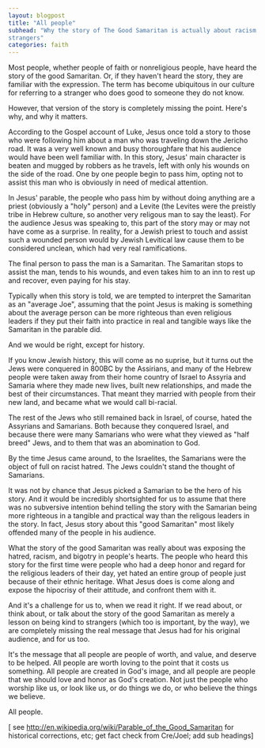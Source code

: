 ```yaml
---
layout: blogpost
title: "All people"
subhead: "Why the story of The Good Samaritan is actually about racism and equality, not being kind to 
strangers"
categories: faith
---
```


Most people, whether people of faith or nonreligious people, have heard the story of the good Samaritan. Or, if they haven't heard the story, they are familiar with the expression. The term has become ubiquitous in our culture for referring to a stranger who does good to someone they do not know.

However, that version of the story is completely missing the point. Here's why, and why it matters.

According to the Gospel account of Luke, Jesus once told a story to those who were following him about a man who was traveling down the Jericho road. It was a very well known and busy thoroughfare that his audience would have been well familiar with. In this story, Jesus' main character is beaten and mugged by robbers as he travels, left with only his wounds on the side of the road. One by one people begin to pass him, opting not to assist this man who is obviously in need of medical attention. 

In Jesus' parable, the people who pass him by without doing anything are a priest (obviously a "holy" person) and a Levite (the Levites were the preistly tribe in Hebrew culture, so another very religous man to say the least). For the audience Jesus was speaking to, this part of the story may or may not have come as a surprise. In reality, for a Jewish priest to touch and assist such a wounded person would by Jewish Levitical law cause them to be considered unclean, which had very real ramifications.

The final person to pass the man is a Samaritan. The Samaritan stops to assist the man, tends to his wounds, and even takes him to an inn to rest up and recover, even paying for his stay.

Typically when this story is told, we are tempted to interpret the Samaritan as an "average Joe", assuming that the point Jesus is making is something about the average person can be more righteous than even religious leaders if they put their faith into practice in real and tangible ways like the Samaritan in the parable did. 

And we would be right, except for history.

If you know Jewish history, this will come as no suprise, but it turns out the Jews were conquered in 800BC by the Assirians, and many of the Hebrew people were taken away from their home country of Israel to Assyria and Samaria where they made new lives, built new relationships, and made the best of their circumstances. That meant they married with people from their new land, and became what we would call bi-racial.

The rest of the Jews who still remained back in Israel, of course, hated the Assyrians and Samarians. Both because they conquered Israel, and because there were many Samarians who were what they viewed as "half breed" Jews, and to them that was an abomination to God.

By the time Jesus came around, to the Israelites, the Samarians were the object of full on racist hatred. The Jews couldn't stand the thought of Samarians. 

It was not by chance that Jesus picked a Samarian to be the hero of his story. And it would be incredibly shortsighted for us to assume that there was no subversive intention behind telling the story with the Samarian being more righteous in a tangible and practical way than the religous leaders in the story. In fact, Jesus story about this "good Samaritan" most likely offended many of the people in his audience.

What the story of the good Samaritan was really about was exposing the hatred, racism, and bigotry in people's hearts. The people who heard this story for the first time were people who had a deep honor and regard for the religious leaders of their day, yet hated an entire group of people just because of their ethnic heritage. What Jesus does is come along and expose the hipocrisy of their attitude, and confront them with it.

And it's a challenge for us to, when we read it right. If we read about, or think about, or talk about the story of the good Samaritan as merely a lesson on being kind to strangers (which too is important, by the way), we are completely missing the real message that Jesus had for his original audience, and for us too. 

It's the message that all people are people of worth, and value, and deserve to be helped. All people are worth loving to the point that it costs us something. All people are created in God's image, and all people are people that we should love and honor as God's creation. Not just the people who worship like us, or look like us, or do things we do, or who believe the things we believe. 

All people.

[ see http://en.wikipedia.org/wiki/Parable_of_the_Good_Samaritan for historical corrections, etc; get fact check from Cre/Joel; add sub headings]